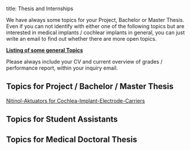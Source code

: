 title: Thesis and Internships 

We have always some topics for your Project, Bachelor or Master Thesis. 
Even if you can not identify with either one of the following topics but are interested in medical implants / cochlear implants in general, you can just write an email to find out whether there are more open topics.

[**Listing of some general Topics**](thesis/2019-03-04_stud-Arbeiten.pdf)

Please always include your CV and current overview of grades / performance report, within your inquiry email.

## Topics for Project / Bachelor / Master Thesis
[Nitinol-Aktuators for Cochlea-Implant-Electrode-Carriers](thesis/2019-03-04_stud-Arbeiten-MemoryCI.pdf)

## Topics for Student Assistants

## Topics for Medical Doctoral Thesis

